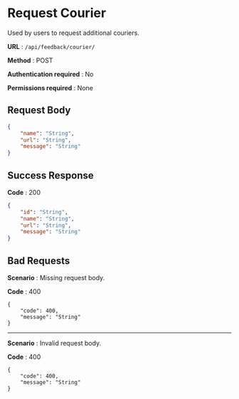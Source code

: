 # Request Courier

Used by users to request additional couriers.

**URL** : `/api/feedback/courier/`

**Method** : POST

**Authentication required** : No

**Permissions required** : None

## Request Body

```json
{
    "name": "String",
    "url": "String",
    "message": "String"
}
```

## Success Response

**Code** : 200

```json
{
    "id": "String",
    "name": "String",
    "url": "String",
    "message": "String"
}
```

## Bad Requests

**Scenario** : Missing request body.

**Code** : 400

```
{
    "code": 400,
    "message": "String"
}
```

------

**Scenario** : Invalid request body.

**Code** : 400

```
{
    "code": 400,
    "message": "String"
}
```


